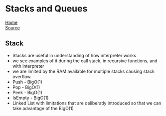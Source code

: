 # Stacks and Queues
[Home](../README.md)  
[Source](https://codefellows.github.io/common_curriculum/data_structures_and_algorithms/Code_401/class-10/resources/stacks_and_queues.html)  

## Stack
* Stacks are useful in understanding  of how interpreter works 
* we see examples of it during the call stack, in recursive functions, and with interpreter
* we are limited by the RAM available for multiple stacks causing stack overflow.
* Push - BigO(1)  
* Pop - BigO(1)  
* Peek - BigO(1)  
* IsEmpty - BigO(1)  
* Linked List with limitations that are deliberatly introduced so that we can take advantage of the BigO(1)  

